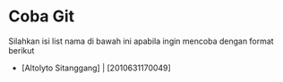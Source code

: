 # Coba Git
Silahkan isi list nama di bawah ini apabila ingin mencoba dengan format berikut

- [Altolyto Sitanggang] | [2010631170049]
